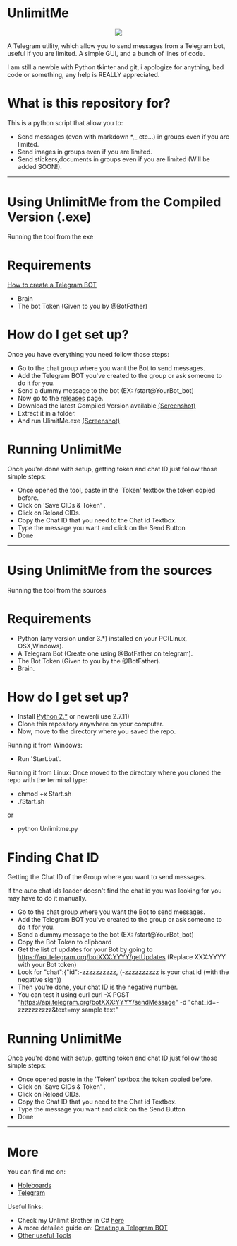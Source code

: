 # UnlimitMe #
<p align="center"><img src="http://image.prntscr.com/image/41f753fda6a54e25984301d933e146e7.png" /</p>


A Telegram utility, which allow you to send messages from a Telegram bot, useful if you are limited.
A simple GUI, and a bunch of lines of code.

I am still a newbie with Python tkinter and git, i apologize for anything, bad code or something, any help is REALLY appreciated.

# What is this repository for? #

This is a python script that allow you to:

* Send messages (even with markdown *,_ etc...) in groups even if you are limited.
* Send images in groups even if you are limited.
* Send stickers,documents in groups even if you are limited (Will be added SOON!).

***

# Using UnlimitMe from the Compiled Version (.exe) #

Running the tool from the exe

# Requirements #

[How to create a Telegram BOT](https://core.telegram.org/bots#3-how-do-i-create-a-bot)

* Brain
* The bot Token (Given to you by @BotFather) 

# How do I get set up? #

Once you have everything you need follow those steps:

* Go to the chat group where you want the Bot to send messages.
* Add the Telegram BOT you've created to the group or ask someone to do it for you.
* Send a dummy message to the bot (EX: /start@YourBot_bot)
* Now go to the [releases](https://github.com/GooogIe/UnlimitMe/releases) page.
* Download the latest Compiled Version available [(Screenshot)](http://image.prntscr.com/image/d3295f0a408f4aedad4b839a8ae82b33.png)
* Extract it in a folder.
* And run UlimitMe.exe [(Screenshot)](http://image.prntscr.com/image/a289c83bdaee4e59b98117dd902b26e4.png)

# Running UnlimitMe #

Once you're done with setup, getting token and chat ID just follow those simple steps:

* Once opened the tool, paste in the 'Token' textbox the token copied before.
* Click on 'Save CIDs & Token' .
* Click on Reload CIDs.
* Copy the Chat ID that you need to the Chat id Textbox.
* Type the message you want and click on the Send Button
* Done

***

# Using UnlimitMe from the sources #

Running the tool from the sources

# Requirements #

* Python (any version under 3.*) installed on your PC(Linux, OSX,Windows).
* A Telegram Bot (Create one using @BotFather on telegram).
* The Bot Token (Given to you by the @BotFather).
* Brain.

# How do I get set up? #

* Install [Python 2.*](https://www.python.org/download/releases/2.7/) or newer(i use 2.7.11)
* Clone this repository anywhere on your computer.
* Now, move to the directory where you saved the repo.

Running it from Windows:

* Run 'Start.bat'.

Running it from Linux:
Once moved to the directory where you cloned the repo with the terminal type:

* chmod +x Start.sh
* ./Start.sh

or

* python Unlimitme.py

# Finding Chat ID #

Getting the Chat ID of the Group where you want to send messages.

If the auto chat ids loader doesn't find the chat id you was looking for you may have to do it manually.

* Go to the chat group where you want the Bot to send messages.
* Add the Telegram BOT you've created to the group or ask someone to do it for you.
* Send a dummy message to the bot (EX: /start@YourBot_bot)
* Copy the Bot Token to clipboard
* Get the list of updates for your Bot by going to https://api.telegram.org/botXXX:YYYY/getUpdates (Replace XXX:YYYY with your Bot token)
* Look for "chat":{"id":-zzzzzzzzzz,      (-zzzzzzzzzz is your chat id (with the negative sign))
* Then you're done, your chat ID is the negative number.
* You can test it using curl curl -X POST "https://api.telegram.org/botXXX:YYYY/sendMessage" -d "chat_id=-zzzzzzzzzz&text=my sample text"

# Running UnlimitMe #

Once you're done with setup, getting token and chat ID just follow those simple steps:

* Once opened paste in the 'Token' textbox the token copied before.
* Click on 'Save CIDs & Token' .
* Click on Reload CIDs.
* Copy the Chat ID that you need to the Chat id Textbox.
* Type the message you want and click on the Send Button
* Done

***
# More #

You can find me on:

* [Holeboards](www.holeboards.eu)
* [Telegram](www.telegram.me/GooogIe)

Useful links:

* Check my Unlimit Brother in C# [here](https://github.com/neon-loled/UnlimiTG)
* A more detailed guide on: [Creating a Telegram BOT](https://core.telegram.org/bots#3-how-do-i-create-a-bot)
* [Other useful Tools](http://neonn.ga/tgtools)
